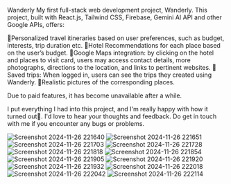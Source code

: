 Wanderly
My first full-stack web development project, Wanderly. This project, built with React.js, Tailwind CSS, Firebase, Gemini AI API and other Google APIs, offers:

📍Personalized travel itineraries based on user preferences, such as budget, interests, trip duration etc.
📍Hotel Recommendations for each place based on the user’s budget.
📍Google Maps integration: by clicking on the hotel and places to visit card, users may access contact details, more photographs, directions to the location, and links to pertinent websites.
📍Saved trips: When logged in, users can see the trips they created using Wanderly.
📍Realistic pictures of the corresponding places.

Due to paid features, it has become unavailable after a while.

I put everything I had into this project, and I'm really happy with how it turned out🫶.  I'd love to hear your thoughts and feedback. Do get in touch with me if you encounter any bugs or problems.

![Screenshot 2024-11-26 221640](https://github.com/user-attachments/assets/85f72282-f322-45be-9f64-882e0745ed4a)
![Screenshot 2024-11-26 221651](https://github.com/user-attachments/assets/6c2a59c0-167a-434e-b5fc-22d981a46b1c)
![Screenshot 2024-11-26 221703](https://github.com/user-attachments/assets/cd8be3e8-a711-4899-b840-4638a38ea47b)
![Screenshot 2024-11-26 221728](https://github.com/user-attachments/assets/5896b351-f60e-4fc8-8b7b-778cd0059d7a)
![Screenshot 2024-11-26 221818](https://github.com/user-attachments/assets/efd5d800-a85b-422e-8ea1-20efd4ea2f3a)
![Screenshot 2024-11-26 221854](https://github.com/user-attachments/assets/34141a4d-d996-4501-821f-c1a85aacf0ec)
![Screenshot 2024-11-26 221905](https://github.com/user-attachments/assets/71c7f95c-3574-4156-b4c2-71e3f13810de)
![Screenshot 2024-11-26 221920](https://github.com/user-attachments/assets/bf795575-770b-463a-b166-f289f00cc1b8)
![Screenshot 2024-11-26 221932](https://github.com/user-attachments/assets/2bf7663f-ddc8-4a43-a4ea-6dff839b0d3b)
![Screenshot 2024-11-26 222018](https://github.com/user-attachments/assets/1289a78e-848d-4b38-84bb-745b74ef8112)
![Screenshot 2024-11-26 222042](https://github.com/user-attachments/assets/9f42298d-a7f8-4dd6-8c5b-10a93ce57bb7)
![Screenshot 2024-11-26 222114](https://github.com/user-attachments/assets/d19d9b3b-a7c0-43ed-8be1-32e80fb431c1)
